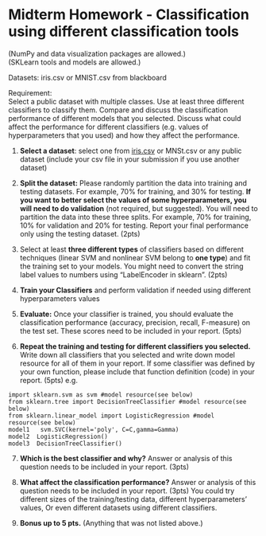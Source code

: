 # Midterm Homework - Classification using different classification tools 
(NumPy and data visualization packages are allowed.)  
(SKLearn tools and models are allowed.)  

Datasets:  iris.csv or MNIST.csv from blackboard

Requirement:   
Select a public dataset with multiple classes. Use at least three different classifiers to classify them. Compare and discuss the classification performance of different models that you selected. Discuss what could affect the performance for different classifiers (e.g. values of hyperparameters that you used) and how they affect the performance.  

1.	**Select a dataset**: select one from [iris.csv](iris.csv) or MNSt.csv or
         any public dataset (include your csv file in your submission if you use another dataset) 

2.	**Split the dataset:** 
Please randomly partition the data into training and testing datasets. For example, 70% for training, and 30% for testing.
**If you want to better select the values of some hyperparameters, you will need to do validation** (not required, but suggested). You will need to partition the data into these three splits. For example, 70% for training, 10% for validation and 20% for testing. Report your final performance only using the testing dataset. (2pts)

3.	Select at least **three different types** of classifiers based on different techniques (linear SVM and nonlinear SVM belong to **one type**) and fit the training set to your models. You might need to convert the string label values to numbers using “LabelEncoder in sklearn”. (2pts)

4.	**Train your Classifiers** and perform validation if needed using different hyperparameters values 

5.	**Evaluate:** Once your classifier is trained, you should evaluate the classification performance (accuracy, precision, recall, F-measure) on the test set. These scores need to be included in your report. (5pts)

6.	**Repeat the training and testing for different classifiers you selected.**  Write down all classifiers that you selected and write down model resource for all of them in your report. If some classifier was defined by your own function, please include that function definition (code) in your report. (5pts)
e.g. 
```
import sklearn.svm as svm #model resource(see below)
from sklearn.tree import DecisionTreeClassifier #model resource(see below)
from sklearn.linear_model import LogisticRegression #model resource(see below)
model1   svm.SVC(kernel='poly', C=C,gamma=Gamma)
model2  LogisticRegression()
model3  DecisionTreeClassifier()
```

7.	**Which is the best classifier and why?** Answer or analysis of this question needs to be included in your report. (3pts)

8.	**What affect the classification performance?** Answer or analysis of this question needs to be included in your report. (3pts) 
You could try different sizes of the training/testing data, different hyperparameters’ values, Or even different datasets using different classifiers.

9.	**Bonus up to 5 pts.** (Anything that was not listed above.)
